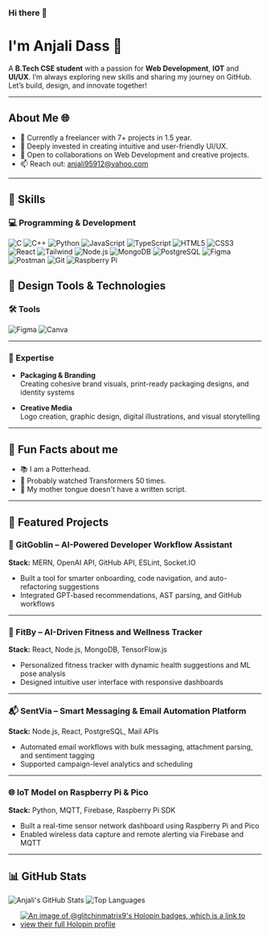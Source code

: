 ### Hi there 👋
# I'm Anjali Dass 👀

A **B.Tech CSE student** with a passion for **Web Development**, **IOT** and **UI/UX**. I’m always exploring new skills and sharing my journey on GitHub. Let’s build, design, and innovate together!

---

## About Me 🌐
- 🔭 Currently a freelancer with 7+ projects in 1.5 year.
- 🌱 Deeply invested in creating intuitive and user-friendly UI/UX.
- 👯 Open to collaborations on Web Development and creative projects.
- 📫 Reach out: [anjali95912@yahoo.com](mailto:anjali95912@yahoo.com)

---

## 🚀 Skills

### 💻 Programming & Development
![C](https://img.shields.io/badge/-C-00599C?style=flat-square&logo=c)
![C++](https://img.shields.io/badge/-C++-00599C?style=flat-square&logo=cplusplus)
![Python](https://img.shields.io/badge/-Python-3776AB?style=flat-square&logo=python)
![JavaScript](https://img.shields.io/badge/-JavaScript-F7DF1E?style=flat-square&logo=javascript&logoColor=black)
![TypeScript](https://img.shields.io/badge/-TypeScript-3178C6?style=flat-square&logo=typescript)
![HTML5](https://img.shields.io/badge/-HTML5-E34F26?style=flat-square&logo=html5&logoColor=white)
![CSS3](https://img.shields.io/badge/-CSS3-1572B6?style=flat-square&logo=css3)
![React](https://img.shields.io/badge/-React-20232A?style=flat-square&logo=react)
![Tailwind](https://img.shields.io/badge/-TailwindCSS-38B2AC?style=flat-square&logo=tailwind-css)
![Node.js](https://img.shields.io/badge/-Node.js-339933?style=flat-square&logo=node.js)
![MongoDB](https://img.shields.io/badge/-MongoDB-47A248?style=flat-square&logo=mongodb)
![PostgreSQL](https://img.shields.io/badge/-PostgreSQL-336791?style=flat-square&logo=postgresql)
![Figma](https://img.shields.io/badge/-Figma-F24E1E?style=flat-square&logo=figma)
![Postman](https://img.shields.io/badge/-Postman-FF6C37?style=flat-square&logo=postman)
![Git](https://img.shields.io/badge/-Git-F05032?style=flat-square&logo=git)
![Raspberry Pi](https://img.shields.io/badge/-Raspberry%20Pi-C51A4A?style=flat-square&logo=raspberry-pi)


## 🎨 Design Tools & Technologies

### 🛠️ Tools
![Figma](https://img.shields.io/badge/-Figma-F24E1E?style=flat-square&logo=figma&logoColor=white)
![Canva](https://img.shields.io/badge/-Canva-00C4CC?style=flat-square&logo=canva&logoColor=white)

---

### 🧵 Expertise

- **Packaging & Branding**  
  Creating cohesive brand visuals, print-ready packaging designs, and identity systems

- **Creative Media**  
  Logo creation, graphic design, digital illustrations, and visual storytelling
---

## 🌟 Fun Facts about me 

- 📚 I am a Potterhead.
- 🤑 Probably watched Transformers 50 times. 
- 🌈 My mother tongue doesn't have a written script.


---
## 📁 Featured Projects

### 🧠 GitGoblin – AI-Powered Developer Workflow Assistant  
**Stack:** MERN, OpenAI API, GitHub API, ESLint, Socket.IO  
- Built a tool for smarter onboarding, code navigation, and auto-refactoring suggestions  
- Integrated GPT-based recommendations, AST parsing, and GitHub workflows

---

### 💪 FitBy – AI-Driven Fitness and Wellness Tracker  
**Stack:** React, Node.js, MongoDB, TensorFlow.js  
- Personalized fitness tracker with dynamic health suggestions and ML pose analysis  
- Designed intuitive user interface with responsive dashboards

---

### 📬 SentVia – Smart Messaging & Email Automation Platform  
**Stack:** Node.js, React, PostgreSQL, Mail APIs  
- Automated email workflows with bulk messaging, attachment parsing, and sentiment tagging  
- Supported campaign-level analytics and scheduling

---

### 🌐 IoT Model on Raspberry Pi & Pico  
**Stack:** Python, MQTT, Firebase, Raspberry Pi SDK  
- Built a real-time sensor network dashboard using Raspberry Pi and Pico  
- Enabled wireless data capture and remote alerting via Firebase and MQTT

---

## 📊 GitHub Stats

![Anjali's GitHub Stats](https://github-readme-stats.vercel.app/api?username=YOUR_GITHUB_USERNAME&show_icons=true&theme=radical)
![Top Languages](https://github-readme-stats.vercel.app/api/top-langs/?username=YOUR_GITHUB_USERNAME&layout=compact&theme=radical)



- [![An image of @glitchinmatrix9's Holopin badges, which is a link to view their full Holopin profile](https://holopin.me/glitchinmatrix9)](https://holopin.io/@glitchinmatrix9)


